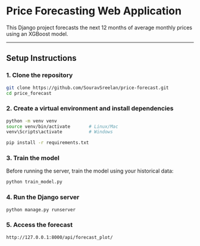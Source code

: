 # Price Forecasting Web Application

This Django project forecasts the next 12 months of average monthly prices using an XGBoost model.

---

## Setup Instructions

### 1. Clone the repository
```bash
git clone https://github.com/SouravSreelan/price-forecast.git
cd price_forecast
```
### 2. Create a virtual environment and install dependencies
```bash
python -m venv venv
source venv/bin/activate       # Linux/Mac
venv\Scripts\activate          # Windows

pip install -r requirements.txt
```
### 3. Train the model
Before running the server, train the model using your historical data:
```bash
python train_model.py
```
### 4. Run the Django server
```bash
python manage.py runserver
```
### 5. Access the forecast
```bash
http://127.0.0.1:8000/api/forecast_plot/
```




